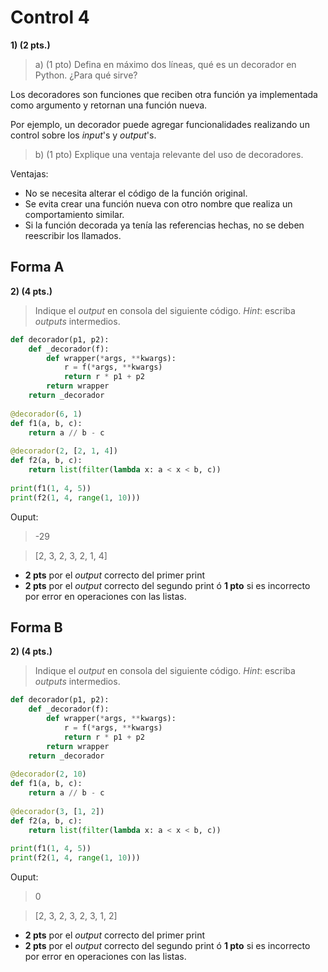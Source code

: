 # Control 4

**1) (2 pts.)**

> a) (1 pto) Defina en máximo dos líneas, qué es un decorador en Python. ¿Para qué sirve?

Los decoradores son funciones que reciben otra función ya implementada como argumento y retornan una función nueva.

Por ejemplo, un decorador puede agregar funcionalidades realizando un control sobre los *input*'s y *output*'s.



> b) (1 pto) Explique una ventaja relevante del uso de decoradores.

Ventajas: 

* No se necesita alterar el código de la función original.
* Se evita crear una función nueva con otro nombre que realiza un comportamiento similar.
* Si la función decorada ya tenía las referencias hechas, no se deben reescribir los llamados.
 

Forma A
----------

**2) (4 pts.)**

> Indique el *output* en consola del siguiente código. *Hint*: escriba *outputs* intermedios.

```python
def decorador(p1, p2):
    def _decorador(f):
        def wrapper(*args, **kwargs):
            r = f(*args, **kwargs)
            return r * p1 + p2
        return wrapper
    return _decorador
    
@decorador(6, 1)
def f1(a, b, c):
    return a // b - c
    
@decorador(2, [2, 1, 4])
def f2(a, b, c):
    return list(filter(lambda x: a < x < b, c))
    
print(f1(1, 4, 5))
print(f2(1, 4, range(1, 10)))
```


Ouput:
> -29

> [2, 3, 2, 3, 2, 1, 4]

* **2 pts** por el *output* correcto del primer print
* **2 pts** por el *output* correcto del segundo print ó **1 pto** si es incorrecto por error en operaciones con las listas.


Forma B
----------

**2) (4 pts.)**

> Indique el *output* en consola del siguiente código. *Hint*: escriba *outputs* intermedios.

```python
def decorador(p1, p2):
    def _decorador(f):
        def wrapper(*args, **kwargs):
            r = f(*args, **kwargs)
            return r * p1 + p2
        return wrapper
    return _decorador
    
@decorador(2, 10)
def f1(a, b, c):
    return a // b - c
    
@decorador(3, [1, 2])
def f2(a, b, c):
    return list(filter(lambda x: a < x < b, c))
    
print(f1(1, 4, 5))
print(f2(1, 4, range(1, 10)))
```

Ouput:
> 0

> [2, 3, 2, 3, 2, 3, 1, 2]

* **2 pts** por el *output* correcto del primer print
* **2 pts** por el *output* correcto del segundo print ó **1 pto** si es incorrecto por error en operaciones con las listas.
